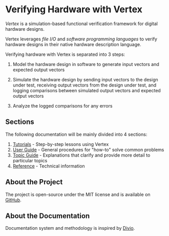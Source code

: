 # Verifying Hardware with Vertex

_Vertex_ is a simulation-based functional verification framework for digital hardware designs. 

Vertex leverages _file I/O_ and _software programming languages_ to verify hardware designs in their native hardware description language.

Verifying hardware with Vertex is separated into 3 steps: 

1. Model the hardware design in software to generate input vectors and expected output vectors

2. Simulate the hardware design by sending input vectors to the design under test, receiving output vectors from the design under test, and logging comparisons between simulated output vectors and expected output vectors

3. Analyze the logged comparisons for any errors

## Sections
The following documentation will be mainly divided into 4 sections:
1. [Tutorials](./tutorials/tutorials.md) - Step-by-step lessons using Vertex
2. [User Guide](./user/user.md) - General procedures for "how-to" solve common problems
3. [Topic Guide](./topic/topic.md) - Explanations that clarify and provide more detail to particular topics
4. [Reference](./reference/reference.md) - Technical information

## About the Project
The project is open-source under the MIT license and is available on [GitHub](https://github.com/cdotrus/vertex).

## About the Documentation
Documentation system and methodology is inspired by [Divio](https://documentation.divio.com).
